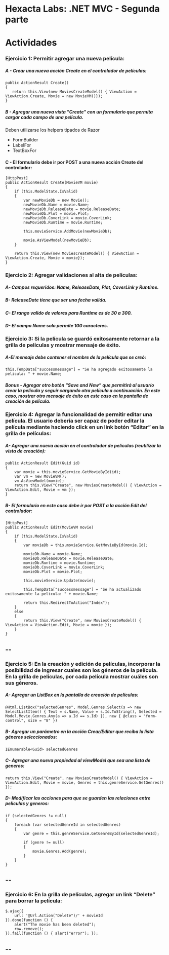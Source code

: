 Hexacta Labs: .NET MVC - Segunda parte
======================================

# Actividades

### Ejercicio 1: Permitir agregar una nueva película:

##### A - Crear una nueva acción Create en el controlador de películas:
```
public ActionResult Create()
{
   return this.View(new MoviesCreateModel() { ViewAction = ViewAction.Create, Movie = new MovieVM()});
}
```

##### B - Agregar una nueva vista "Create" con un formulario que permita cargar cada campo de una película. 
Deben utilizarse los helpers tipados de Razor  
 - FormBuilder  
 - LabelFor  
 - TextBoxFor  

#### C - El formulario debe ir por POST a una nueva acción Create del controlador:

```
[HttpPost]
public ActionResult Create(MovieVM movie)
{            
    if (this.ModelState.IsValid)
    {
    	var newMovieDb = new Movie();
    	newMovieDb.Name = movie.Name;
    	newMovieDb.ReleaseDate = movie.ReleaseDate;
    	newMovieDb.Plot = movie.Plot;
    	newMovieDb.CoverLink = movie.CoverLink;
    	newMovieDb.Runtime = movie.Runtime;
    	
    	this.movieService.AddMovie(newMovieDb);
    	
    	movie.AsViewModel(newMovieDb);
    }

    return this.View(new MoviesCreateModel() { ViewAction = ViewAction.Create, Movie = movie});
}
```



### Ejercicio 2: Agregar validaciones al alta de películas:

##### A- Campos requeridos: Name, ReleaseDate, Plot, CoverLink y Runtime.
##### B- ReleaseDate tiene que ser una fecha valida.
##### C- El rango valido de valores para Runtime es de 30 a 300. 
##### D- El campo Name solo permite 100 caracteres. 


### Ejercicio 3: Si la película se guardó exitosamente retornar a la grilla de películas y mostrar mensaje de éxito. 

##### A-El mensaje debe contener el nombre de la película que se creó:

```
this.TempData["successmessage"] = "Se ha agregado exitosamente la pelicula: " + movie.Name;
```

##### Bonus - Agregar otro botón “Save and New” que permitirá al usuario crear la película y seguir cargando otra película a continuación. En este caso, mostrar otro mensaje de éxito en este caso en la pantalla de creación de película. 


### Ejercicio 4: Agregar la funcionalidad de permitir editar una película. El usuario debería ser capaz de poder editar la película mediante haciendo click en un link botón “Editar” en la grilla de películas: 


##### A-	Agregar una nueva acción en el controlador de películas (reutilizar la vista de creación):
```
public ActionResult Edit(Guid id)
{
    var movie = this.movieService.GetMovieById(id);
    var vm = new MovieVM();
    vm.AsViewModel(movie);
    return this.View("Create", new MoviesCreateModel() { ViewAction = ViewAction.Edit, Movie = vm });
}
```


##### B- El formulario en este caso debe ir por POST a la acción Edit del controlador:
```
[HttpPost]
public ActionResult Edit(MovieVM movie)
{
    if (this.ModelState.IsValid)
    {
        var movieDb = this.movieService.GetMovieById(movie.Id);

        movieDb.Name = movie.Name;
        movieDb.ReleaseDate = movie.ReleaseDate;
        movieDb.Runtime = movie.Runtime;
        movieDb.CoverLink = movie.CoverLink;
        movieDb.Plot = movie.Plot;

        this.movieService.Update(movie);

        this.TempData["successmessage"] = "Se ha actualizado exitosamente la pelicula: " + movie.Name;

        return this.RedirectToAction("Index");
    }
    else
    {
    	return this.View("Create", new MoviesCreateModel() { ViewAction = ViewAction.Edit, Movie = movie });
    }
}
```
--
--

### Ejercicio 5: En la creación y edición de películas, incorporar la posibilidad de ingresar cuales son los géneros de la película. En la grilla de películas, por cada película mostrar cuáles son sus géneros.


##### A- Agregar un ListBox en la pantalla de creación de películas:
```
@Html.ListBox("selectedGenres", Model.Genres.Select(s => new SelectListItem() { Text = s.Name, Value = s.Id.ToString(), Selected = Model.Movie.Genres.Any(a => a.Id == s.Id) }), new { @class = "form-control", size = "8" })
```


##### B- Agregar un parámetro en la acción Crear/Editar que reciba la lista géneros seleccionados:
```
IEnumerable<Guid> selectedGenres
```


##### C- Agregar una nueva propiedad al viewModel que sea una lista de generos:
```
return this.View("Create", new MoviesCreateModel() { ViewAction = ViewAction.Edit, Movie = movie, Genres = this.genreService.GetGenres() });
```


##### D- Modificar las acciones para que se guarden las relaciones entre peliculas y generos:
```
if (selectedGenres != null)
{
	foreach (var selectedGenreId in selectedGenres)
    {
        var genre = this.genreService.GetGenreById(selectedGenreId);

        if (genre != null)
        {
            movie.Genres.Add(genre);
        }
    }
}
```


--
--

### Ejercicio 6: En la grilla de películas, agregar un link “Delete” para borrar la película:

```
$.ajax({
    url: '@Url.Action("Delete")/' + movieId
}).done(function () {
    alert("The movie has been deleted");
    row.remove();
}).fail(function () { alert("error"); });
```

--
--

